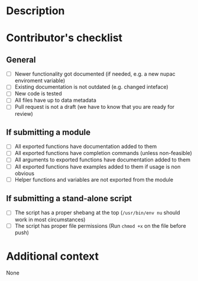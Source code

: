 # Description

[comment]: # (Description of your Pull Request)

# Contributor's checklist

[comment]: # (Please mark as done everything appliable to the current state of your PR)

## General
- [ ] Newer functionality got documented (if needed, e.g. a new nupac enviroment variable)
- [ ] Existing documentation is not outdated (e.g. changed inteface)
- [ ] New code is tested
- [ ] All files have up to data metadata
- [ ] Pull request is not a draft (we have to know that you are ready for review)
## If submitting a module
- [ ] All exported functions have documentation added to them
- [ ] All exported functions have completion commands (unless non-feasible)
- [ ] All arguments to exported functions have documentation added to them
- [ ] All exported functions have examples added to them if usage is non obvious
- [ ] Helper functions and variables are not exported from the module
## If submitting a stand-alone script
- [ ] The script has a proper shebang at the top (`/usr/bin/env nu` should work in most circumstances)
- [ ] The script has proper file permissions (Run `chmod +x` on the file before push)

# Additional context
None

[comment]: # (Do you have some questions, need some help or anything else?)
